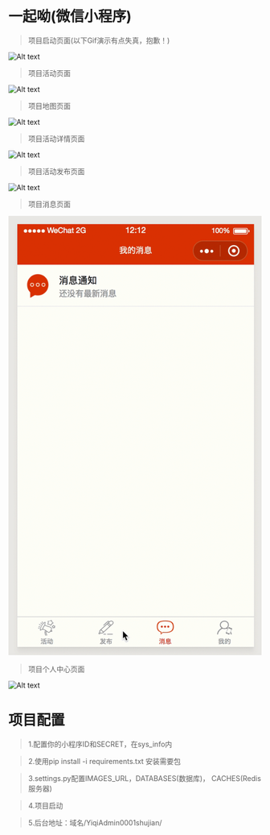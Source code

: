 一起呦(微信小程序)
===
>项目启动页面(以下Gif演示有点失真，抱歉！)

![Alt text](./screenshots/1.gif)<br/>

>项目活动页面

![Alt text](./screenshots/2.gif)<br/>

>项目地图页面

![Alt text](./screenshots/3.gif)<br/>

>项目活动详情页面

![Alt text](./screenshots/4.gif)<br/>

>项目活动发布页面

![Alt text](./screenshots/5.gif)<br/>

>项目消息页面

![Alt text](./screenshots/6.gif)<br/>

>项目个人中心页面

![Alt text](./screenshots/7.gif)<br/>

项目配置
===
>1.配置你的小程序ID和SECRET，在sys_info内<br/>

>2.使用pip install -i requirements.txt 安装需要包<br/>

>3.settings.py配置IMAGES_URL，DATABASES(数据库)， CACHES(Redis服务器)<br/>

>4.项目启动<br/>

>5.后台地址：域名/YiqiAdmin0001shujian/<br/>
